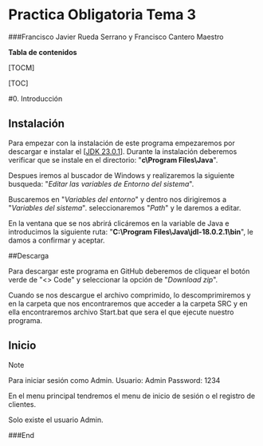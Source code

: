 
# Practica Obligatoria Tema 3

###Francisco Javier Rueda Serrano y Francisco Cantero Maestro


**Tabla de contenidos**

[TOCM]

[TOC]

#0. Introducción

## Instalación

Para empezar con la instalación de este programa empezaremos por descargar e instalar el [[JDK 23.0.1](http://https//download.oracle.com/java/23/latest/jdk-23_windows-x64_bin.exe "JDK 23.0.1")]. Durante la instalación deberemos verificar que se instale en el directorio: "**c\Program Files\Java**".

Despues iremos al buscador de Windows y realizaremos la siguiente busqueda: "*Editar las variables de Entorno del sistema*".

Buscaremos en "*Variables del entorno*" y dentro nos dirigiremos a "*Variables del sistema*". seleccionaremos "*Path*" y le daremos a editar.

En la ventana que se nos abrirá clicáremos en la variable de Java e introducimos la siguiente ruta: "**C:\Program Files\Java\jdl-18.0.2.1\bin**", le damos a confirmar y aceptar.

##Descarga

Para descargar este programa en GitHub deberemos de cliquear el botón verde de "<> Code" y seleccionar la opción de "*Download zip*".

Cuando se nos descargue el archivo comprimido, lo descomprimiremos y en la carpeta que nos encontraremos que acceder a la carpeta SRC y en ella encontraremos archivo Start.bat que sera el que ejecute nuestro programa.

## Inicio
> [!Note]
> Para iniciar sesión como Admin.
> Usuario: Admin
> Password: 1234

En el menu principal tendremos el menu de inicio de sesión o el registro de clientes.

Solo existe el usuario Admin.


###End
